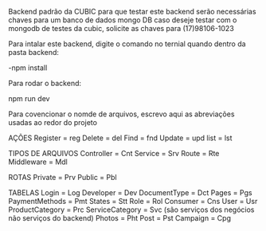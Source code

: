 Backend padrão da CUBIC
para que testar este backend serão necessárias chaves para um banco de dados mongo DB
caso deseje testar com o mongodb de testes da cubic, solicite as chaves para (17)98106-1023

Para intalar este backend, digite o comando no ternial quando dentro da pasta backend:

-npm install

Para rodar o backend:

npm run dev

Para covencionar o nomde de arquivos, escrevo aqui as abreviações usadas ao redor do projeto

AÇÕES
Register = reg
Delete = del
Find = fnd
Update = upd
list = lst

TIPOS DE ARQUIVOS
Controller = Cnt
Service = Srv
Route = Rte
Middleware = Mdl

ROTAS
Private = Prv
Public = Pbl

TABELAS
Login = Log
Developer = Dev
DocumentType = Dct
Pages = Pgs
PaymentMethods = Pmt
States = Stt
Role = Rol
Consumer = Cns
User = Usr
ProductCategory = Prc
ServiceCategory = Svc (são serviços dos negócios não serviços do backend)
Photos = Pht
Post = Pst
Campaign = Cpg
